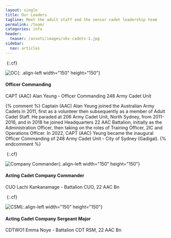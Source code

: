 ```yaml
---
layout: single
title: Our Leaders
tagline: Meet the adult staff and the senior cadet leadership team
permalink: /team/
categories: info
header:
  teaser: /assets/images/vbs-cadets-1.jpg
sidebar:
  nav: articles
---
```


&nbsp;{:.cf}

![OC]({{"/assets/images/profiles/capt-aac-ay.jpg"|absolute_url}}){: .align-left width="150" height="150"}

#### Officer Commanding 

CAPT (AAC) Alan Yeung - Officer Commanding 248 Army Cadet Unit

{% comment %}
Captain (AAC) Alan Yeung joined the Australian Army Cadets in 2011, first as a volunteer then subsequently as a member of Adult Cadet Staff. He paraded at 206 Army Cadet Unit, North Sydney, from 2011-2016, and in 2018 he joined Headquarters 22 AAC Battalion, initially as the Administration Officer, then taking on the roles of Training Officer, 2IC and Operations Officer. In 2022, CAPT (AAC) Yeung became the inaugural Officer Commanding of 248 Army Cadet Unit - City of Sydney (Gadigal). 
{% endcomment %}

&nbsp;{:.cf}

![Company Commander]({{"/assets/images/profiles/cuo-lk.jpg"|absolute_url}}){:.align-left width="150" height="150"}

#### Acting Cadet Company Commander

CUO Lachi Kankanamage - Battalion CUO, 22 AAC Bn 

&nbsp;{:.cf}

![CSM]({{"/assets/images/profiles/cdtwo1-en.jpg"|absolute_url}}){:.align-left width="150" height="150"}

#### Acting Cadet Company Sergeant Major

CDTWO1 Emma Noye - Battalion CDT RSM, 22 AAC Bn